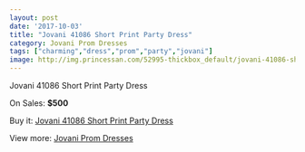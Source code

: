 ```yaml
---
layout: post
date: '2017-10-03'
title: "Jovani 41086 Short Print Party Dress"
category: Jovani Prom Dresses
tags: ["charming","dress","prom","party","jovani"]
image: http://img.princessan.com/52995-thickbox_default/jovani-41086-short-print-party-dress.jpg
---
```

Jovani 41086 Short Print Party Dress

On Sales: **$500**
<a href="https://www.princessan.com/en/jovani-prom-dresses/23872-jovani-41086-short-print-party-dress.html"><amp-img layout="responsive" width="600" height="600" src="//img.princessan.com/52995-thickbox_default/jovani-41086-short-print-party-dress.jpg" alt="Jovani 41086 Short Print Party Dress 0" /></a>
<a href="https://www.princessan.com/en/jovani-prom-dresses/23872-jovani-41086-short-print-party-dress.html"><amp-img layout="responsive" width="600" height="600" src="//img.princessan.com/52996-thickbox_default/jovani-41086-short-print-party-dress.jpg" alt="Jovani 41086 Short Print Party Dress 1" /></a>

Buy it: [Jovani 41086 Short Print Party Dress](https://www.princessan.com/en/jovani-prom-dresses/23872-jovani-41086-short-print-party-dress.html "Jovani 41086 Short Print Party Dress")

View more: [Jovani Prom Dresses](https://www.princessan.com/en/207-jovani-prom-dresses "Jovani Prom Dresses")